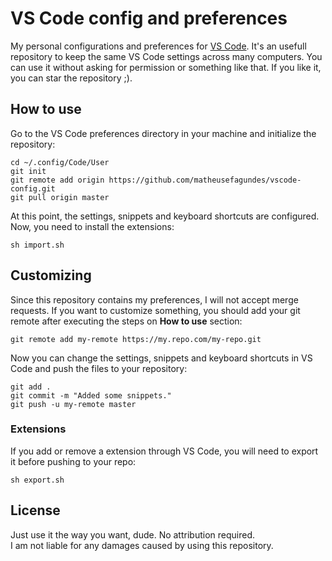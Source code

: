 # VS Code config and preferences
My personal configurations and preferences for [VS Code](https://code.visualstudio.com/). It's an usefull repository to keep the same VS Code settings across many computers. You can use it without asking for permission or something like that. If you like it, you can star the repository ;).

## How to use
Go to the VS Code preferences directory in your machine and initialize the repository:
```
cd ~/.config/Code/User
git init
git remote add origin https://github.com/matheusefagundes/vscode-config.git
git pull origin master
```
At this point, the settings, snippets and keyboard shortcuts are configured. Now, you need to install the extensions:
```
sh import.sh
```

## Customizing
Since this repository contains my preferences, I will not accept merge requests. If you want to customize something, you should add your git remote after executing the steps on **How to use** section:
```
git remote add my-remote https://my.repo.com/my-repo.git
```
Now you can change the settings, snippets and keyboard shortcuts in VS Code and push the files to your repository:
```
git add .
git commit -m "Added some snippets."
git push -u my-remote master
```

### Extensions
If you add or remove a extension through VS Code, you will need to export it before pushing to your repo:
```
sh export.sh
```

## License
Just use it the way you want, dude. No attribution required.  
I am not liable for any damages caused by using this repository. 